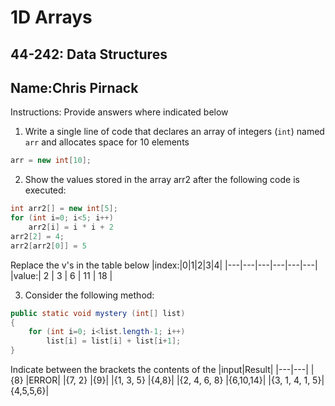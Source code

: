 # 1D Arrays

## 44-242: Data Structures

## Name:Chris Pirnack

Instructions: Provide answers where indicated below

1. Write a single line of code that declares an array of integers (`int`) named `arr` and allocates space for 10 elements

```java
arr = new int[10];
```

2. Show the values stored in the array arr2 after the following code is executed:
```java
int arr2[] = new int[5];
for (int i=0; i<5; i++)
    arr2[i] = i * i + 2
arr2[2] = 4;
arr2[arr2[0]] = 5
```
Replace the v's in the table below
|index:|0|1|2|3|4|
|---|---|---|---|---|---|
|value:| 2 | 3 | 6 | 11 | 18 |

3. Consider the following method:
```java
public static void mystery (int[] list)
{
    for (int i=0; i<list.length-1; i++)
        list[i] = list[i] + list[i+1];
}
```
Indicate between the brackets the contents of the 
|input|Result|
|---|---|
|{8}            |ERROR|
|{7, 2}         |{9}|
|{1, 3, 5}      |{4,8}|
|{2, 4, 6, 8}   |{6,10,14}|
|{3, 1, 4, 1, 5}|{4,5,5,6}|
